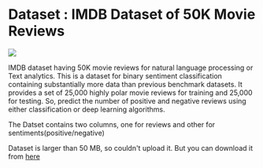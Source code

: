 # Dataset : IMDB Dataset of 50K Movie Reviews
![](https://static.amazon.jobs/teams/53/images/IMDb_Header_Page.jpg?1501027252)


IMDB dataset having 50K movie reviews for natural language processing or Text analytics.
This is a dataset for binary sentiment classification containing substantially more data than previous benchmark datasets. It provides a set of 25,000 highly polar movie reviews for training and 25,000 for testing. So, predict the number of positive and negative reviews using either classification or deep learning algorithms.

The Datset contains two columns, one for reviews and other for sentiments(positive/negative)

Dataset is larger than 50 MB, so couldn't upload it. But you can download it from [here](https://www.kaggle.com/lakshmi25npathi/imdb-dataset-of-50k-movie-reviews)
